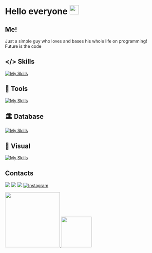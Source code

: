 # Hello everyone <img src="https://raw.githubusercontent.com/MartinHeinz/MartinHeinz/master/wave.gif" width="30px">

## Me!

<div> 
  <p>
      Just a simple guy who loves and bases his whole life on programming! Future is the code
  </p>
</div>

## </> Skills

[![My Skills](https://skillicons.dev/icons?i=js,html,css,docker,electron,express,godot,jquery,jest,lua,nextjs,nodejs,react,ts)](https://skillicons.dev)

## 🔧 Tools

[![My Skills](https://skillicons.dev/icons?i=github,git,vscode,figma,linux,notion,replit)](https://skillicons.dev)

## 🏛️ Database

[![My Skills](https://skillicons.dev/icons?i=mongodb,mysql,strapi,postgres,sqlite)](https://skillicons.dev)

## 💅 Visual

[![My Skills](https://skillicons.dev/icons?i=sass,styledcomponents,tailwind)](https://skillicons.dev)
  
## Contacts
  <a href="https://www.instagram.com/victorxyzz__/" target="_blank"><img src="https://img.shields.io/badge/Instagram-E4405F?style=for-the-badge&logo=instagram&logoColor=white"></a>
  <a href="https://github.com/jotaaave" target="_blank"><img src="https://img.shields.io/badge/GitHub-100000?style=for-the-badge&logo=github&logoColor=white"></a>
  <a href="https://www.linkedin.com/in/victorcsbrasil/" target="_blank"><img src="https://custom-icon-badges.demolab.com/badge/LinkedIn-0A66C2?logo=linkedin-white&logoColor=fff"></a>
  [![Instagram](https://img.shields.io/badge/Instagram-%23E4405F.svg?logo=Instagram&logoColor=white)](https://www.instagram.com/victorxyzz__/)
  
 <div>
  <a href="https://github.com/LuffyNoTime">
  <img height="180em" src="https://github-readme-stats.vercel.app/api?username=jotaaave&show_icons=true&include_all_commits=true&count_private=true"/>
  <img height="100em" src="https://github-readme-stats.vercel.app/api/top-langs/?username=jotaaave&layout=compact&langs_count=7"/>
</div>
